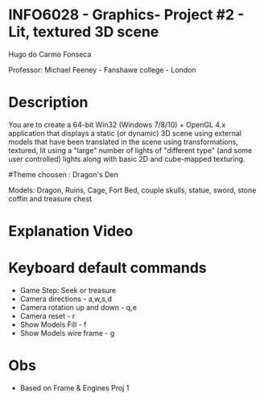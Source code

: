 # INFO6028 - Graphics- Project #2 - Lit, textured 3D scene 

Hugo do Carmo Fonseca


Professor: Michael Feeney - Fanshawe college - London

# Description

You are to create a 64-bit Win32 (Windows 7/8/10) + OpenGL 4.x application that displays a static (or dynamic) 3D scene using external models that have been translated in the scene using transformations, textured, lit using a "large" number of lights of "different type" (and some user controlled) lights along with basic 2D and cube-mapped texturing. 

#Theme choosen : Dragon's Den

Models: Dragon, Ruins, Cage, Fort Bed, couple skulls, statue, sword, stone coffin and treasure chest

# Explanation Video



# Keyboard default  commands 

- Game Step: Seek or  treasure
- Camera directions -  a,w,s,d
- Camera rotation up  and down - q,e
- Camera  reset - r
- Show Models Fill  - f
- Show Models wire frame - g

# Obs
- Based on Frame & Engines Proj 1

